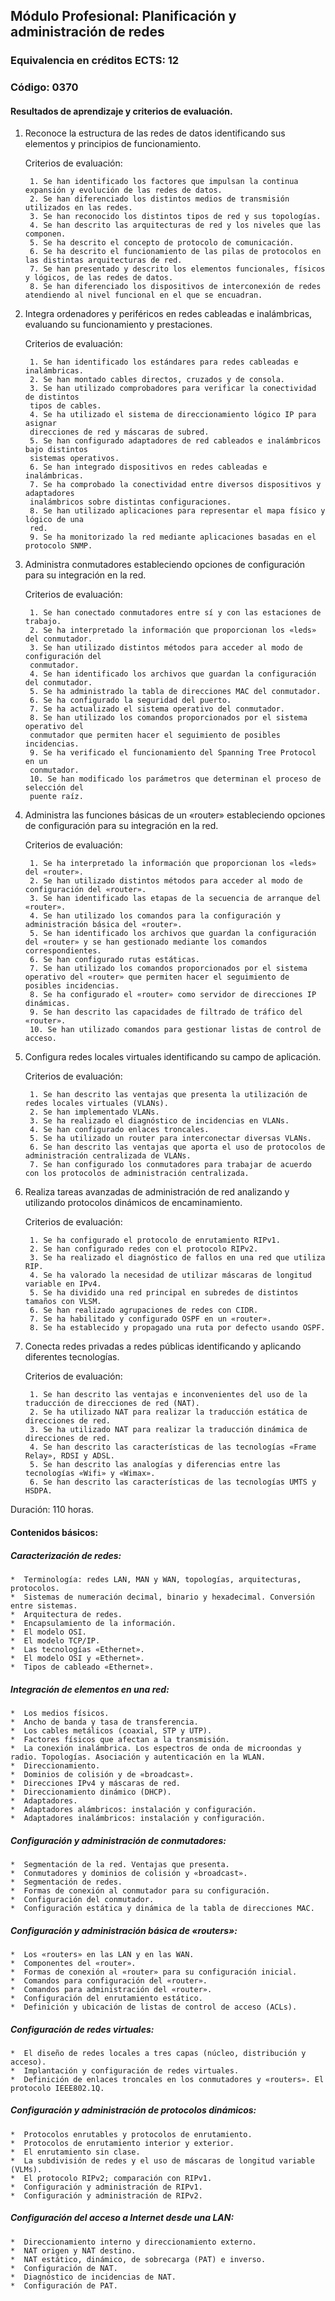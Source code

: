 ## Módulo Profesional: Planificación y administración de redes

### Equivalencia en créditos ECTS: 12

### Código: 0370

#### Resultados de aprendizaje y criterios de evaluación.

1. Reconoce la estructura de las redes de datos identificando sus elementos y
principios de funcionamiento.

	Criterios de evaluación:

		1. Se han identificado los factores que impulsan la continua expansión y evolución de las redes de datos.
		2. Se han diferenciado los distintos medios de transmisión utilizados en las redes.
		3. Se han reconocido los distintos tipos de red y sus topologías.
		4. Se han descrito las arquitecturas de red y los niveles que las componen.
		5. Se ha descrito el concepto de protocolo de comunicación.
		6. Se ha descrito el funcionamiento de las pilas de protocolos en las distintas arquitecturas de red.
		7. Se han presentado y descrito los elementos funcionales, físicos y lógicos, de las redes de datos.
		8. Se han diferenciado los dispositivos de interconexión de redes atendiendo al nivel funcional en el que se encuadran.

2. Integra ordenadores y periféricos en redes cableadas e inalámbricas,
evaluando su funcionamiento y prestaciones.

	Criterios de evaluación:

		1. Se han identificado los estándares para redes cableadas e inalámbricas.
		2. Se han montado cables directos, cruzados y de consola.
		3. Se han utilizado comprobadores para verificar la conectividad de distintos
		tipos de cables.
		4. Se ha utilizado el sistema de direccionamiento lógico IP para asignar
		direcciones de red y máscaras de subred.
		5. Se han configurado adaptadores de red cableados e inalámbricos bajo distintos
		sistemas operativos.
		6. Se han integrado dispositivos en redes cableadas e inalámbricas.
		7. Se ha comprobado la conectividad entre diversos dispositivos y adaptadores
		inalámbricos sobre distintas configuraciones.
		8. Se han utilizado aplicaciones para representar el mapa físico y lógico de una
		red.
		9. Se ha monitorizado la red mediante aplicaciones basadas en el protocolo SNMP.

3. Administra conmutadores estableciendo opciones de configuración para su
integración en la red.

	Criterios de evaluación:

		1. Se han conectado conmutadores entre sí y con las estaciones de trabajo.
		2. Se ha interpretado la información que proporcionan los «leds» del conmutador.
		3. Se han utilizado distintos métodos para acceder al modo de configuración del
		conmutador.
		4. Se han identificado los archivos que guardan la configuración del conmutador.
		5. Se ha administrado la tabla de direcciones MAC del conmutador.
		6. Se ha configurado la seguridad del puerto.
		7. Se ha actualizado el sistema operativo del conmutador.
		8. Se han utilizado los comandos proporcionados por el sistema operativo del
		conmutador que permiten hacer el seguimiento de posibles incidencias.
		9. Se ha verificado el funcionamiento del Spanning Tree Protocol en un
		conmutador.
		10. Se han modificado los parámetros que determinan el proceso de selección del
		puente raíz.

4. Administra las funciones básicas de un «router» estableciendo opciones de
configuración para su integración en la red.

	Criterios de evaluación:

		1. Se ha interpretado la información que proporcionan los «leds» del «router».
		2. Se han utilizado distintos métodos para acceder al modo de configuración del «router».
		3. Se han identificado las etapas de la secuencia de arranque del «router».
		4. Se han utilizado los comandos para la configuración y administración básica del «router».
		5. Se han identificado los archivos que guardan la configuración del «router» y se han gestionado mediante los comandos correspondientes.
		6. Se han configurado rutas estáticas.
		7. Se han utilizado los comandos proporcionados por el sistema operativo del «router» que permiten hacer el seguimiento de posibles incidencias.
		8. Se ha configurado el «router» como servidor de direcciones IP dinámicas.
		9. Se han descrito las capacidades de filtrado de tráfico del «router».
		10. Se han utilizado comandos para gestionar listas de control de acceso.

5. Configura redes locales virtuales identificando su campo de aplicación.

	Criterios de evaluación:

		1. Se han descrito las ventajas que presenta la utilización de redes locales virtuales (VLANs).
		2. Se han implementado VLANs.
		3. Se ha realizado el diagnóstico de incidencias en VLANs.
		4. Se han configurado enlaces troncales.
		5. Se ha utilizado un router para interconectar diversas VLANs.
		6. Se han descrito las ventajas que aporta el uso de protocolos de administración centralizada de VLANs.
		7. Se han configurado los conmutadores para trabajar de acuerdo con los protocolos de administración centralizada.

6. Realiza tareas avanzadas de administración de red analizando y utilizando
protocolos dinámicos de encaminamiento.

	Criterios de evaluación:

		1. Se ha configurado el protocolo de enrutamiento RIPv1.
		2. Se han configurado redes con el protocolo RIPv2.
		3. Se ha realizado el diagnóstico de fallos en una red que utiliza RIP.
		4. Se ha valorado la necesidad de utilizar máscaras de longitud variable en IPv4.
		5. Se ha dividido una red principal en subredes de distintos tamaños con VLSM.
		6. Se han realizado agrupaciones de redes con CIDR.
		7. Se ha habilitado y configurado OSPF en un «router».
		8. Se ha establecido y propagado una ruta por defecto usando OSPF.

7. Conecta redes privadas a redes públicas identificando y aplicando diferentes tecnologías.

	Criterios de evaluación:

		1. Se han descrito las ventajas e inconvenientes del uso de la traducción de direcciones de red (NAT).
		2. Se ha utilizado NAT para realizar la traducción estática de direcciones de red.
		3. Se ha utilizado NAT para realizar la traducción dinámica de direcciones de red.
		4. Se han descrito las características de las tecnologías «Frame Relay», RDSI y ADSL.
		5. Se han descrito las analogías y diferencias entre las tecnologías «Wifi» y «Wimax».
		6. Se han descrito las características de las tecnologías UMTS y HSDPA.

Duración: 110 horas.

#### Contenidos básicos:

##### Caracterización de redes:

	*  Terminología: redes LAN, MAN y WAN, topologías, arquitecturas, protocolos.
	*  Sistemas de numeración decimal, binario y hexadecimal. Conversión entre sistemas.
	*  Arquitectura de redes.
	*  Encapsulamiento de la información.
	*  El modelo OSI.
	*  El modelo TCP/IP.
	*  Las tecnologías «Ethernet».
	*  El modelo OSI y «Ethernet».
	*  Tipos de cableado «Ethernet».

##### Integración de elementos en una red:

	*  Los medios físicos.
	*  Ancho de banda y tasa de transferencia.
	*  Los cables metálicos (coaxial, STP y UTP).
	*  Factores físicos que afectan a la transmisión.
	*  La conexión inalámbrica. Los espectros de onda de microondas y radio. Topologías. Asociación y autenticación en la WLAN.
	*  Direccionamiento.
	*  Dominios de colisión y de «broadcast».
	*  Direcciones IPv4 y máscaras de red.
	*  Direccionamiento dinámico (DHCP).
	*  Adaptadores.
	*  Adaptadores alámbricos: instalación y configuración.
	*  Adaptadores inalámbricos: instalación y configuración.

##### Configuración y administración de conmutadores:

	*  Segmentación de la red. Ventajas que presenta.
	*  Conmutadores y dominios de colisión y «broadcast».
	*  Segmentación de redes.
	*  Formas de conexión al conmutador para su configuración.
	*  Configuración del conmutador.
	*  Configuración estática y dinámica de la tabla de direcciones MAC.

##### Configuración y administración básica de «routers»:

	*  Los «routers» en las LAN y en las WAN.
	*  Componentes del «router».
	*  Formas de conexión al «router» para su configuración inicial.
	*  Comandos para configuración del «router».
	*  Comandos para administración del «router».
	*  Configuración del enrutamiento estático.
	*  Definición y ubicación de listas de control de acceso (ACLs).

##### Configuración de redes virtuales:

	*  El diseño de redes locales a tres capas (núcleo, distribución y acceso).
	*  Implantación y configuración de redes virtuales.
	*  Definición de enlaces troncales en los conmutadores y «routers». El protocolo IEEE802.1Q.

##### Configuración y administración de protocolos dinámicos:

	*  Protocolos enrutables y protocolos de enrutamiento.
	*  Protocolos de enrutamiento interior y exterior.
	*  El enrutamiento sin clase.
	*  La subdivisión de redes y el uso de máscaras de longitud variable (VLMs).
	*  El protocolo RIPv2; comparación con RIPv1.
	*  Configuración y administración de RIPv1.
	*  Configuración y administración de RIPv2.

##### Configuración del acceso a Internet desde una LAN:

	*  Direccionamiento interno y direccionamiento externo.
	*  NAT origen y NAT destino.
	*  NAT estático, dinámico, de sobrecarga (PAT) e inverso.
	*  Configuración de NAT.
	*  Diagnóstico de incidencias de NAT.
	*  Configuración de PAT.
